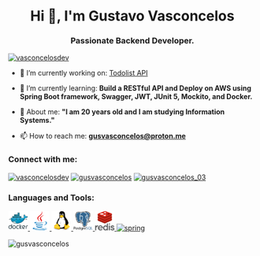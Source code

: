 <h1 align="center">Hi 👋, I'm Gustavo Vasconcelos</h1>
<h3 align="center">Passionate Backend Developer.</h3>

<p align="left"> <a href="https://twitter.com/vasconcelosdev" target="blank"><img src="https://img.shields.io/twitter/follow/vasconcelosdev?logo=twitter&style=for-the-badge" alt="vasconcelosdev" /></a> </p>

- 🔭 I’m currently working on: [Todolist API](https://github.com/gusvasconcelos/todolist)

- 🌱 I’m currently learning: **Build a RESTful API and Deploy on AWS using Spring Boot framework, Swagger, JWT, JUnit 5, Mockito, and Docker.**

- 💬 About me: **"I am 20 years old and I am studying Information Systems."**

- 📫 How to reach me: **gusvasconcelos@proton.me**

<h3 align="left">Connect with me:</h3>
<p align="left">
<a href="https://twitter.com/vasconcelosdev" target="blank"><img align="center" src="https://raw.githubusercontent.com/rahuldkjain/github-profile-readme-generator/master/src/images/icons/Social/twitter.svg" alt="vasconcelosdev" height="30" width="40" /></a>
<a href="https://linkedin.com/in/gusvasconcelos" target="blank"><img align="center" src="https://raw.githubusercontent.com/rahuldkjain/github-profile-readme-generator/master/src/images/icons/Social/linked-in-alt.svg" alt="gusvasconcelos" height="30" width="40" /></a>
<a href="https://instagram.com/gusvasconcelos_03" target="blank"><img align="center" src="https://raw.githubusercontent.com/rahuldkjain/github-profile-readme-generator/master/src/images/icons/Social/instagram.svg" alt="gusvasconcelos_03" height="30" width="40" /></a>
</p>

<h3 align="left">Languages and Tools:</h3>
<p align="left"> <a href="https://www.docker.com/" target="_blank" rel="noreferrer"> <img src="https://raw.githubusercontent.com/devicons/devicon/master/icons/docker/docker-original-wordmark.svg" alt="docker" width="40" height="40"/> </a> <a href="https://www.java.com" target="_blank" rel="noreferrer"> <img src="https://raw.githubusercontent.com/devicons/devicon/master/icons/java/java-original.svg" alt="java" width="40" height="40"/> </a> <a href="https://www.linux.org/" target="_blank" rel="noreferrer"> <img src="https://raw.githubusercontent.com/devicons/devicon/master/icons/linux/linux-original.svg" alt="linux" width="40" height="40"/> </a> <a href="https://www.postgresql.org" target="_blank" rel="noreferrer"> <img src="https://raw.githubusercontent.com/devicons/devicon/master/icons/postgresql/postgresql-original-wordmark.svg" alt="postgresql" width="40" height="40"/> </a> <a href="https://redis.io" target="_blank" rel="noreferrer"> <img src="https://raw.githubusercontent.com/devicons/devicon/master/icons/redis/redis-original-wordmark.svg" alt="redis" width="40" height="40"/> </a> <a href="https://spring.io/" target="_blank" rel="noreferrer"> <img src="https://www.vectorlogo.zone/logos/springio/springio-icon.svg" alt="spring" width="40" height="40"/> </a> </p>

<p><img align="center" src="https://github-readme-streak-stats.herokuapp.com/?user=gusvasconcelos&theme=dark" alt="gusvasconcelos" /></p>
